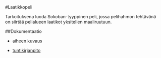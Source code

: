 #Laatikkopeli

Tarkoituksena luoda Sokoban-tyyppinen peli, jossa pelihahmon tehtävänä on siirtää pelialueen laatikot yksitellen maaliruutuun. 

##Dokumentaatio

- [aiheen kuvaus](dokumentaatio/aiheenKuvausJaRakenne.md)

- [tuntikirjanpito](dokumentaatio/tuntikirjanpito.md)
